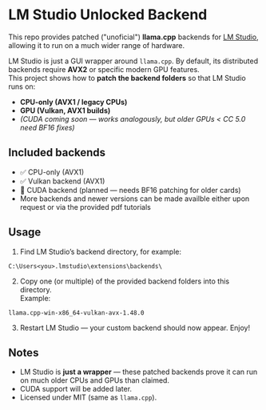 # LM Studio Unlocked Backend

This repo provides patched ("unoficial") **llama.cpp** backends for [LM Studio](https://lmstudio.ai/), allowing it to run on a much wider range of hardware.  

LM Studio is just a GUI wrapper around `llama.cpp`. By default, its distributed backends require **AVX2** or specific modern GPU features.  
This project shows how to **patch the backend folders** so that LM Studio runs on:  

- **CPU-only (AVX1 / legacy CPUs)**  
- **GPU (Vulkan, AVX1 builds)**  
- *(CUDA coming soon — works analogously, but older GPUs < CC 5.0 need BF16 fixes)*  

## Included backends

- ✅ CPU-only (AVX1)  
- ✅ Vulkan backend (AVX1)  
- 🚧 CUDA backend (planned — needs BF16 patching for older cards)
- More backends and newer versions can be made availble either upon request or via the provided pdf tutorials

## Usage

1. Find LM Studio’s backend directory, for example:
```
C:\Users<you>.lmstudio\extensions\backends\
```

2. Copy one (or multiple) of the provided backend folders into this directory.  
Example: 
```
llama.cpp-win-x86_64-vulkan-avx-1.48.0
```
 
3. Restart LM Studio — your custom backend should now appear. Enjoy!

## Notes
- LM Studio is **just a wrapper** — these patched backends prove it can run on much older CPUs and GPUs than claimed.  
- CUDA support will be added later.  
- Licensed under MIT (same as `llama.cpp`).  

